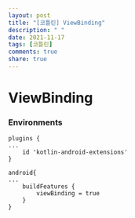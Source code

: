 ```yaml
---
layout: post
title: "[코틀린] ViewBinding"
description: " "
date: 2021-11-17
tags: [코틀린]
comments: true
share: true
---
```


<h1>ViewBinding</h1>



<h3>Environments</h3>

`````ko
plugins {
...
    id 'kotlin-android-extensions'
}

android{
...
	buildFeatures {
        viewBinding = true
    }
}
`````

